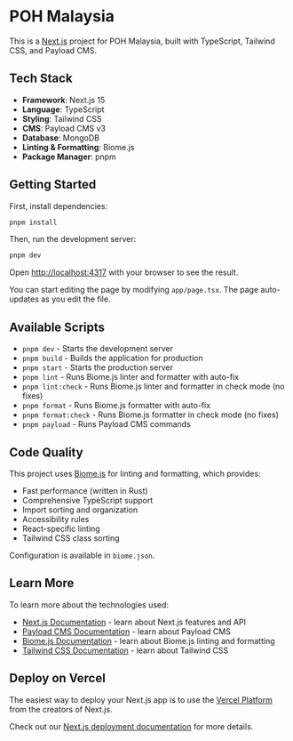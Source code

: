 # POH Malaysia

This is a [Next.js](https://nextjs.org/) project for POH Malaysia, built with TypeScript, Tailwind CSS, and Payload CMS.

## Tech Stack

- **Framework**: Next.js 15
- **Language**: TypeScript
- **Styling**: Tailwind CSS
- **CMS**: Payload CMS v3
- **Database**: MongoDB
- **Linting & Formatting**: Biome.js
- **Package Manager**: pnpm

## Getting Started

First, install dependencies:

```bash
pnpm install
```

Then, run the development server:

```bash
pnpm dev
```

Open [http://localhost:4317](http://localhost:4317) with your browser to see the result.

You can start editing the page by modifying `app/page.tsx`. The page auto-updates as you edit the file.

## Available Scripts

- `pnpm dev` - Starts the development server
- `pnpm build` - Builds the application for production
- `pnpm start` - Starts the production server
- `pnpm lint` - Runs Biome.js linter and formatter with auto-fix
- `pnpm lint:check` - Runs Biome.js linter and formatter in check mode (no fixes)
- `pnpm format` - Runs Biome.js formatter with auto-fix
- `pnpm format:check` - Runs Biome.js formatter in check mode (no fixes)
- `pnpm payload` - Runs Payload CMS commands

## Code Quality

This project uses [Biome.js](https://biomejs.dev/) for linting and formatting, which provides:

- Fast performance (written in Rust)
- Comprehensive TypeScript support
- Import sorting and organization
- Accessibility rules
- React-specific linting
- Tailwind CSS class sorting

Configuration is available in `biome.json`.

## Learn More

To learn more about the technologies used:

- [Next.js Documentation](https://nextjs.org/docs) - learn about Next.js features and API
- [Payload CMS Documentation](https://payloadcms.com/docs) - learn about Payload CMS
- [Biome.js Documentation](https://biomejs.dev/) - learn about Biome.js linting and formatting
- [Tailwind CSS Documentation](https://tailwindcss.com/docs) - learn about Tailwind CSS

## Deploy on Vercel

The easiest way to deploy your Next.js app is to use the [Vercel Platform](https://vercel.com/new?utm_medium=default-template&filter=next.js&utm_source=create-next-app&utm_campaign=create-next-app-readme) from the creators of Next.js.

Check out our [Next.js deployment documentation](https://nextjs.org/docs/deployment) for more details.
